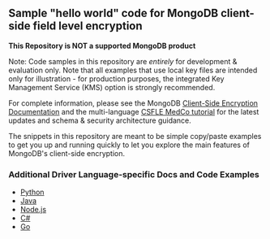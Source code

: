 ## Sample "hello world" code for MongoDB client-side field level encryption 


**This Repository is NOT a supported MongoDB product**

Note: Code samples in this repository are _entirely_ for development & evaluation only. Note that all examples that use local key files are intended only for illustration - for production purposes, the integrated Key Management Service (KMS) option is strongly recommended. 

For complete information, please see the MongoDB [Client-Side Encryption Documentation](https://docs.mongodb.com/master/core/security-client-side-encryption/) and the multi-language [CSFLE MedCo tutorial](https://docs.mongodb.com/ecosystem/use-cases/client-side-field-level-encryption-guide/) for the latest updates and schema & security architecture guidance.

The snippets in this repository are meant to be simple copy/paste examples to get you up and running quickly to let you explore the main features of MongoDB's client-side encryption.


### Additional Driver Language-specific Docs and Code Examples

- [Python](https://pymongo.readthedocs.io/en/stable/examples/encryption.html)
- [Java](https://mongodb.github.io/mongo-java-driver/3.12/driver/tutorials/client-side-encryption)
- [Node.js](https://mongodb.github.io/node-mongodb-native/3.4/reference/client-side-encryption/#examples)
- [C#](https://mongodb.github.io/mongo-csharp-driver/2.10/reference/driver/crud/client_side_encryption/#examples)
- [Go](https://pkg.go.dev/go.mongodb.org/mongo-driver/mongo?tab=doc#hdr-Client_Side_Encryption)
